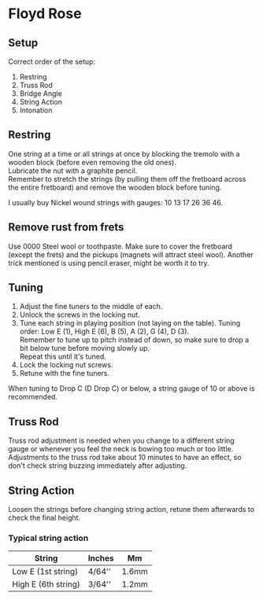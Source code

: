 # Floyd Rose

## Setup

Correct order of the setup:
1. Restring
2. Truss Rod
3. Bridge Angle
4. String Action
5. Intonation

## Restring

One string at a time or all strings at once by blocking the tremolo with a wooden block (before even removing the old ones).  
Lubricate the nut with a graphite pencil.  
Remember to stretch the strings (by pulling them off the fretboard across the entire fretboard) and remove the wooden block before tuning.

I usually buy Nickel wound strings with gauges: 10 13 17 26 36 46.

## Remove rust from frets

Use 0000 Steel wool or toothpaste. Make sure to cover the fretboard (except the frets) and the pickups (magnets will attract steel wool).
Another trick mentioned is using pencil eraser, might be worth it to try.

## Tuning

1. Adjust the fine tuners to the middle of each.
2. Unlock the screws in the locking nut.
3. Tune each string in playing position (not laying on the table).
   Tuning order: Low E (1), High E (6), B (5), A (2), G (4), D (3).  
   Remember to tune up to pitch instead of down, so make sure to drop a bit below tune before moving slowly up.  
   Repeat this until it's tuned.
4. Lock the locking nut screws.
5. Retune with the fine tuners.

When tuning to Drop C (D Drop C) or below, a string gauge of 10 or above is recommended.

## Truss Rod

Truss rod adjustment is needed when you change to a different string gauge or whenever you feel the neck is bowing too much or too little.  
Adjustments to the truss rod take about 10 minutes to have an effect, so don't check string buzzing immediately after adjusting.

## String Action

Loosen the strings before changing string action, retune them afterwards to check the final height.

### Typical string action

| String              | Inches | Mm    |
| ------------------- | ------ | ----- |
| Low E (1st string)  | 4/64'' | 1.6mm |
| High E (6th string) | 3/64'' | 1.2mm |

